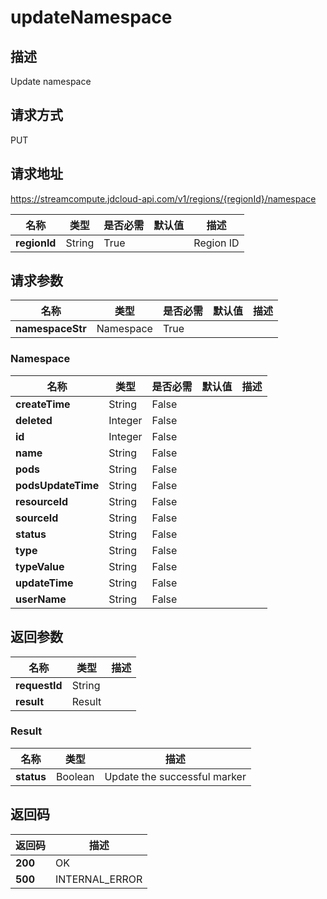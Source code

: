 # updateNamespace


## 描述
Update namespace

## 请求方式
PUT

## 请求地址
https://streamcompute.jdcloud-api.com/v1/regions/{regionId}/namespace

|名称|类型|是否必需|默认值|描述|
|---|---|---|---|---|
|**regionId**|String|True| |Region ID|

## 请求参数
|名称|类型|是否必需|默认值|描述|
|---|---|---|---|---|
|**namespaceStr**|Namespace|True| | |

### Namespace
|名称|类型|是否必需|默认值|描述|
|---|---|---|---|---|
|**createTime**|String|False| | |
|**deleted**|Integer|False| | |
|**id**|Integer|False| | |
|**name**|String|False| | |
|**pods**|String|False| | |
|**podsUpdateTime**|String|False| | |
|**resourceId**|String|False| | |
|**sourceId**|String|False| | |
|**status**|String|False| | |
|**type**|String|False| | |
|**typeValue**|String|False| | |
|**updateTime**|String|False| | |
|**userName**|String|False| | |

## 返回参数
|名称|类型|描述|
|---|---|---|
|**requestId**|String| |
|**result**|Result| |

### Result
|名称|类型|描述|
|---|---|---|
|**status**|Boolean|Update the successful marker|

## 返回码
|返回码|描述|
|---|---|
|**200**|OK|
|**500**|INTERNAL_ERROR|
